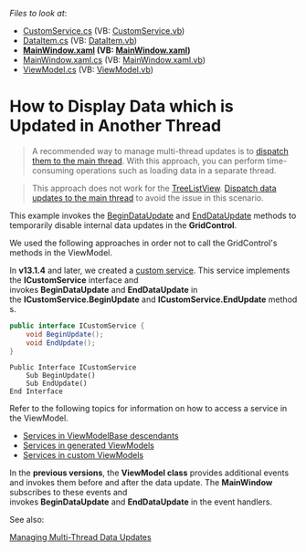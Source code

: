 <!-- default file list -->
*Files to look at*:

* [CustomService.cs](./CS/CustomService.cs) (VB: [CustomService.vb](./VB/CustomService.vb))
* [DataItem.cs](./CS/DataItem.cs) (VB: [DataItem.vb](./VB/DataItem.vb))
* **[MainWindow.xaml](./CS/MainWindow.xaml) (VB: [MainWindow.xaml](./VB/MainWindow.xaml))**
* [MainWindow.xaml.cs](./CS/MainWindow.xaml.cs) (VB: [MainWindow.xaml.vb](./VB/MainWindow.xaml.vb))
* [ViewModel.cs](./CS/ViewModel.cs) (VB: [ViewModel.vb](./VB/ViewModel.vb))
<!-- default file list end -->
# How to Display Data which is Updated in Another Thread

> A recommended way to manage multi-thread updates is to [dispatch them to the main thread](https://docs.devexpress.com/WPF/11765/controls-and-libraries/data-grid/binding-to-data/managing-multi-thread-data-updates#dispatch-updates-to-the-main-thread). With this approach, you can perform time-consuming operations such as loading data in a separate thread.

> This approach does not work for the [TreeListView](https://docs.devexpress.com/WPF/DevExpress.Xpf.Grid.TreeListView). [Dispatch data updates to the main thread](https://docs.devexpress.com/WPF/11765/controls-and-libraries/data-grid/binding-to-data/managing-multi-thread-data-updates#dispatch-updates-to-the-main-thread) to avoid the issue in this scenario.

This example invokes the [BeginDataUpdate](https://docs.devexpress.com/WPF/DevExpress.Xpf.Grid.DataControlBase.BeginDataUpdate) and [EndDataUpdate](https://docs.devexpress.com/WPF/DevExpress.Xpf.Grid.DataControlBase.EndDataUpdate) methods to temporarily disable internal data updates in the **GridControl**.

We used the following approaches in order not to call the GridControl's methods in the ViewModel.

In **v13.1.4** and later, we created a [custom service](https://docs.devexpress.com/WPF/16920/mvvm-framework/services/how-to-create-a-custom-service). This service implements the **ICustomService** interface and invokes **BeginDataUpdate** and **EndDataUpdate** in the **ICustomService.BeginUpdate** and **ICustomService.EndUpdate** methods.

```CS
public interface ICustomService {
    void BeginUpdate();
    void EndUpdate();
}
```

```VB
Public Interface ICustomService
    Sub BeginUpdate()
    Sub EndUpdate()
End Interface
```

Refer to the following topics for information on how to access a service in the ViewModel.
- [Services in ViewModelBase descendants](https://docs.devexpress.com/WPF/17446/mvvm-framework/services/services-in-viewmodelbase-descendants)
- [Services in generated ViewModels](https://docs.devexpress.com/WPF/17447/mvvm-framework/services/services-in-generated-view-model)
- [Services in custom ViewModels](https://docs.devexpress.com/WPF/17450/mvvm-framework/services/services-in-custom-viewmodels)

In the **previous versions**, the **ViewModel class** provides additional events and invokes them before and after the data update. The **MainWindow** subscribes to these events and invokes **BeginDataUpdate** and **EndDataUpdate** in the event handlers.

See also:

[Managing Multi-Thread Data Updates](https://docs.devexpress.com/WPF/11765/controls-and-libraries/data-grid/binding-to-data/managing-multi-thread-data-updates)
